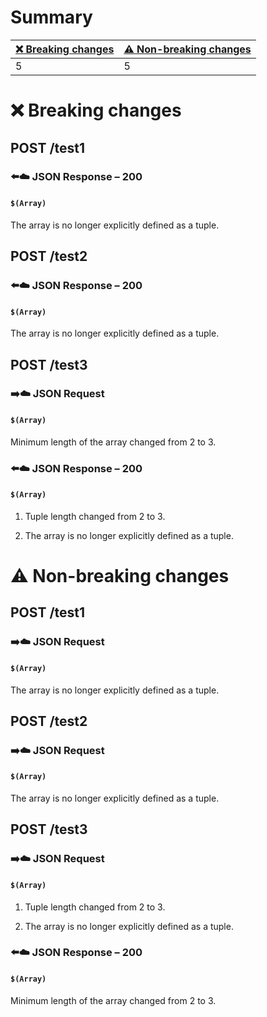 # Summary

| [❌ Breaking changes](#breaking-changes) | [⚠️ Non-breaking changes](#non-breaking-changes) |
|-----------------------------------------|--------------------------------------------------|
| 5                                       | 5                                                |

# <span id="breaking-changes"></span>❌ Breaking changes

## **POST** /test1

### ⬅️☁️ JSON Response – 200

#### `$(Array)`

The array is no longer explicitly defined as a tuple.

## **POST** /test2

### ⬅️☁️ JSON Response – 200

#### `$(Array)`

The array is no longer explicitly defined as a tuple.

## **POST** /test3

### ➡️☁️ JSON Request

#### `$(Array)`

Minimum length of the array changed from 2 to 3.

### ⬅️☁️ JSON Response – 200

#### `$(Array)`

1.  Tuple length changed from 2 to 3.

2.  The array is no longer explicitly defined as a tuple.

# <span id="non-breaking-changes"></span>⚠️ Non-breaking changes

## **POST** /test1

### ➡️☁️ JSON Request

#### `$(Array)`

The array is no longer explicitly defined as a tuple.

## **POST** /test2

### ➡️☁️ JSON Request

#### `$(Array)`

The array is no longer explicitly defined as a tuple.

## **POST** /test3

### ➡️☁️ JSON Request

#### `$(Array)`

1.  Tuple length changed from 2 to 3.

2.  The array is no longer explicitly defined as a tuple.

### ⬅️☁️ JSON Response – 200

#### `$(Array)`

Minimum length of the array changed from 2 to 3.
